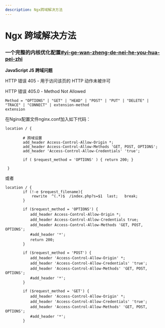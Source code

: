 ```yaml
---
description: Ngx跨域解决方法
---
```


# Ngx 跨域解决方法

### 一个完整的内核优化配置[#yi-ge-wan-zheng-de-nei-he-you-hua-pei-zhi](ngx-kua-yu-jie-jue-fang-fa.md#yi-ge-wan-zheng-de-nei-he-you-hua-pei-zhi "mention")

**JavaScript JS 跨域问题**

HTTP 错误 405 - 用于访问该页的 HTTP 动作未被许可

HTTP 错误 405.0 - Method Not Allowed

```
Method = "OPTIONS" | "GET" | "HEAD" | "POST" | "PUT" | "DELETE" | "TRACE" | "CONNECT" | extension-method
extension
```

在Nginx配置文件nginx.conf加入如下代码：

```
location / {

        # 跨域设置
        add_header Access-Control-Allow-Origin *;
        add_header Access-Control-Allow-Methods 'GET, POST, OPTIONS';
        add_header 'Access-Control-Allow-Credentials' 'true'; 
       
        if ( $request_method = 'OPTIONS' ) { return 200; }

 }
```

或者

```
location / {
        if (!-e $request_filename){
            rewrite  ^(.*)$  /index.php?s=$1  last;   break;
        }
        
        if ($request_method = 'OPTIONS') { 
        　　add_header Access-Control-Allow-Origin *; 
        　　add_header Access-Control-Allow-Credentials true; 
        　　add_header Access-Control-Allow-Methods 'GET, POST, OPTIONS'; 
        　　#add_header '*'; 
        　　return 200; 
        }

        if ($request_method = 'POST') {
        　　add_header 'Access-Control-Allow-Origin' *; 
        　　add_header 'Access-Control-Allow-Credentials' 'true'; 
        　　add_header 'Access-Control-Allow-Methods' 'GET, POST, OPTIONS'; 
        　　#add_header '*';
        }

        if ($request_method = 'GET') {
        　　add_header 'Access-Control-Allow-Origin' *; 
        　　add_header 'Access-Control-Allow-Credentials' 'true'; 
        　　add_header 'Access-Control-Allow-Methods' 'GET, POST, OPTIONS'; 
        　　#add_header '*';
        }
 
```
